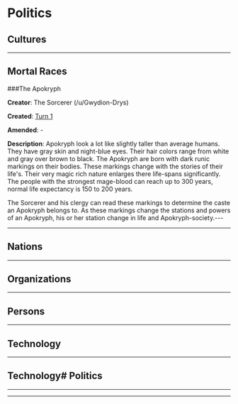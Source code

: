 # Politics

## Cultures

---

## Mortal Races

###The Apokryph

**Creator**: The Sorcerer (/u/Gwydion-Drys) 

**Created**: [Turn 1](https://old.reddit.com/r/GodhoodWB/comments/foo57w/endless_pantheon_turn_1/flgku2r/)

**Amended**: -

**Description**: Apokryph look a lot like slightly taller than average humans. They have gray skin and night-blue eyes. Their hair colors range from white and gray over brown to black. The Apokryph are born with dark runic markings on their bodies. These markings change with the stories of their life's. Their very magic rich nature enlarges there life-spans significantly. The people with the strongest mage-blood can reach up to 300 years, normal life expectancy is 150 to 200 years.

The Sorcerer and his clergy can read these markings to determine the caste an Apokryph belongs to. As these markings change the stations and powers of an Apokryph, his or her station change in life and Apokryph-society.---

---

## Nations

---

## Organizations

---

## Persons

---

## Technology

---

## Technology# Politics

---

---

